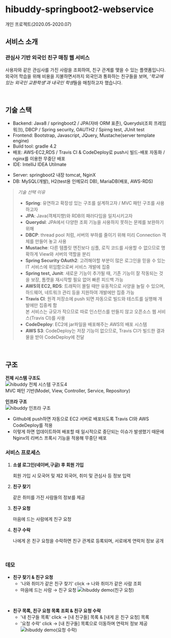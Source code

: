 
# hibuddy-springboot2-webservice
개인 프로젝트(2020.05-2020.07)

## 서비스 소개
### 관심사 기반 외국인 친구 매칭 웹 서비스   
사용자와 같은 관심사를 가진 사람을 조회하여, 친구 관계를 맺을 수 있는 플랫폼입니다.   
외국어 학습을 위해 비용을 지불하면서까지 외국인과 통화하는 친구들을 보며, *‘학교에 있는 외국인 교환학생’과 내국인 학생*들을 매칭하고자 했습니다.
</br>


</br>

## 기술 스택
* Backend: Java8 / springboot2 / JPA(자바 ORM 표준), Querydsl(조회 프레임워크), DBCP / Spring security, OAUTH2 / Spirng test, JUnit test
* Frontend: Bootstrap, Javascript, JQuery, Mustache(server template engine)
* Build tool: gradle 4.2
* 배포: AWS-EC2,RDS / Travis CI & CodeDeploy로 push시 빌드-배포 자동화 / nginx를 이용한 무중단 배포
* IDE: IntelliJ IDEA Utilmate

- Server: springboot2 내장 tomcat, NginX
- DB: MySQL(개발), H2(test용 인메모리 DB), MariaDB(배포, AWS-RDS)


> *기술 선택 이유*
> - **Spring**: 유연하고 확장성 있는 구조를 설계하고자 / MVC 패턴 구조를 사용하고자   
> - **JPA**: Java(객체지향)와 RDB의 패러다임을 일치시키고자
> - **Querydsl**: JPA에서 다양한 조회 기능을 사용하지 못하는 문제를 보완하기 위해
> - **DBCP**: thread pool 처럼, 서버의 부하를 줄이기 위해 미리 Connection 객체를 만들어 놓고 사용
> - **Mustache**: 다른 템플릿 엔진보다 심플, 로직 코드를 사용할 수 없으므로 명확하게 View와 서버의 역할을 분리
> - **Spring Security OAuth2**: 고려해야할 부분이 많은 로그인을 믿을 수 있는 IT 서비스에 위임함으로써 서비스 개발에 집중
> - **Spring test, Junit**: 새로운 기능이 추가될 때, 기존 기능이 잘 작동되는 것을 보장, 톰캣을 재시작할 필요 없어 빠른 피드백 가능
> - **AWS의 EC2, RDS**: 트래픽이 몰릴 때만 유동적으로 사양을 늘릴 수 있으며, 하드웨어, 네트워크 관리 등을 지원하여 개발에만 집중 가능
> - **Travis CI**: 원격 저장소에 push 되면 자동으로 빌드와 테스트를 실행해 개발에만 집중케 함    
>   본 서비스는 규모가 작으므로 따로 인스턴스를 만들지 않고 오픈소스 웹 서비스(Travis CI)를 사용
> - **CodeDeploy**: EC2에 jar파일을 배포해주는 AWS의 배포 시스템
> - **AWS S3**: CodeDeploy는 저장 기능이 없으므로, Travis CI가 빌드한 결과물을 받아 CodeDeploy에 전달
</br>

## 구조   
**전체 시스템 구조도**   
![hibuddy 전체 시스템 구조도4](https://user-images.githubusercontent.com/55947154/113509531-1df00d80-9591-11eb-995d-cd295722927d.jpg)   
MVC 패턴 기반(Model, View, Controller, Service, Repository)

**인프라 구조**   
![hibuddy 인프라 구조](https://user-images.githubusercontent.com/55947154/113509780-5f34ed00-9592-11eb-8e9e-90dcf73f1189.png)   
- Github에 push하면 자동으로 EC2 서버로 배포되도록 Travis CI와 AWS CodeDeploy를 적용    
- 이렇게 하면 업데이트하여 배포할 때 일시적으로 중단되는 이슈가 발생했기 때문에 Nginx의 리버스 프록시 기능을 적용해 무중단 배포



### 서비스 프로세스   
1. **소셜 로그인(네이버,구글) 후 회원 가입**

    회원 가입 시 모국어 및 제2 외국어, 취미 및 관심사 등 정보 입력

2. **친구 찾기**

    같은 취미를 가진 사람들의 정보를 제공

3. **친구 요청**

    마음에 드는 사람에게 친구 요청

4. **친구 수락**

    나에게 온 친구 요청을 수락하면 친구 관계로 등록되며, 서로에게 연락처 정보 공개 
</br>

### 데모
- **친구 찾기 & 친구 요청**
   - '나와 취미가 같은 친구 찾기' click → 나와 취미가 같은 사람 조회
   - 마음에 드는 사람 → 친구 요청
![hibuddy demo(친구 요청)](https://user-images.githubusercontent.com/55947154/113546034-3c541880-9626-11eb-810b-8ca24786e389.gif)   

</br>

- **친구 목록, 친구 요청 목록 조회 & 친구 요청 수락**
  - '내 친구들 목록' click → [내 친구들] 목록 & [내게 온 친구 요청] 목록   
  - '요청 수락' click → [내 친구들] 목록으로 이동하며 연락처 정보 제공
![hibuddy demo(요청 수락)](https://user-images.githubusercontent.com/55947154/113546699-7540bd00-9627-11eb-9dd8-a4a23a7fd9db.gif)   

   
